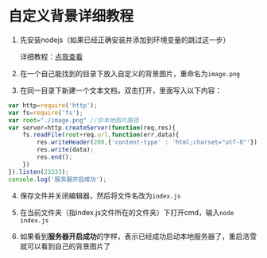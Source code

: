 # 自定义背景详细教程

1. 先安装nodejs（如果已经正确安装并添加到环境变量的跳过这一步）
   
   详细教程：[点我查看](https://blog.csdn.net/Small_Yogurt/article/details/104968169)

2. 在一个自己能找到的目录下放入自定义的背景图片，重命名为`image.png`

3. 在同一目录下新建一个文本文档，双击打开，里面写入以下内容：

```js
var http=require('http');
var fs=require('fs');
var root="./image.png" //你本地图片路径
var server=http.createServer(function(req,res){
    fs.readFile(root+req.url,function(err,data){
        res.writeHeader(200,{'content-type' : 'html;charset="utf-8"'});
        res.write(data);
        res.end();
    })
}).listen(23333);
console.log('服务器开启成功');
```

4. 保存文件并关闭编辑器，然后将文件名改为`index.js`

5. 在当前文件夹（指index.js文件所在的文件夹）下打开cmd，输入`node index.js`

6. 如果看到**服务器开启成功**的字样，表示已经成功启动本地服务器了，重启洛雪就可以看到自己的背景图片了